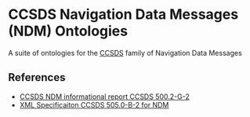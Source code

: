 # CCSDS Navigation Data Messages (NDM) Ontologies
A suite of ontologies for the [CCSDS](https://public.ccsds.org/default.aspx) family of Navigation Data Messages

## References
- [CCSDS NDM informational report CCSDS 500.2-G-2](https://public.ccsds.org/Pubs/500x2g2.pdf)
- [XML Specificaiton CCSDS 505.0-B-2 for NDM](https://public.ccsds.org/Pubs/505x0b2.pdf)
